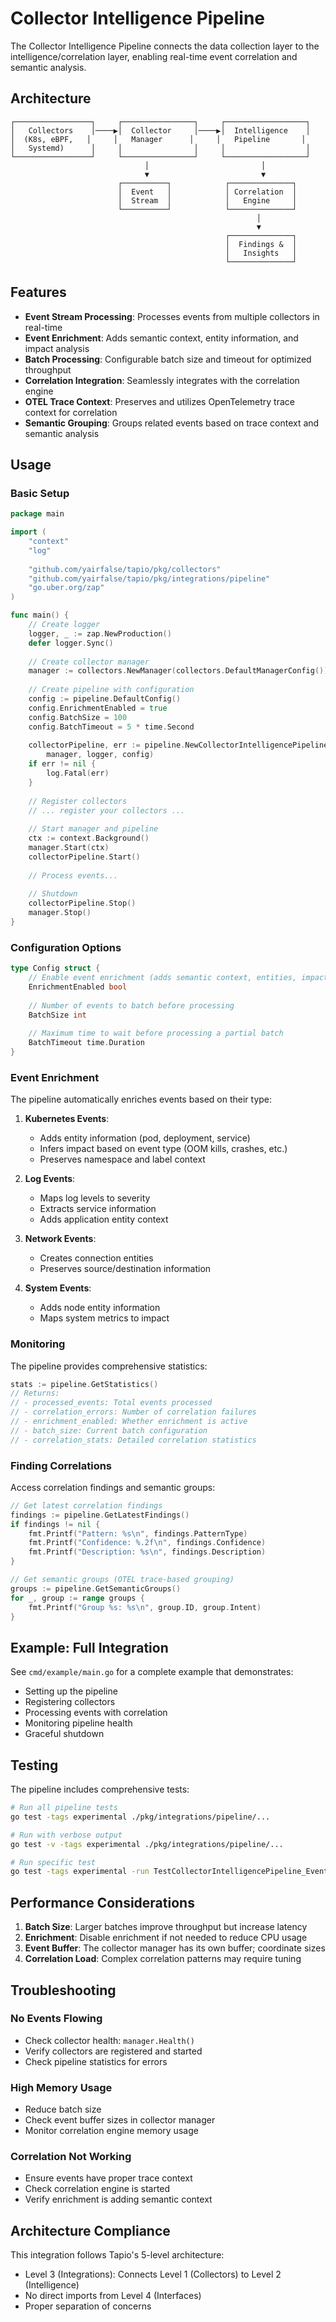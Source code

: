# Collector Intelligence Pipeline

The Collector Intelligence Pipeline connects the data collection layer to the intelligence/correlation layer, enabling real-time event correlation and semantic analysis.

## Architecture

```
┌─────────────────┐     ┌────────────────┐     ┌──────────────────┐
│   Collectors    │────▶│  Collector     │────▶│  Intelligence    │
│  (K8s, eBPF,   │     │   Manager      │     │   Pipeline       │
│   Systemd)      │     │                │     │                  │
└─────────────────┘     └────────────────┘     └──────────────────┘
                              │                         │
                              ▼                         ▼
                        ┌──────────┐            ┌──────────────┐
                        │  Event   │            │ Correlation  │
                        │  Stream  │            │   Engine     │
                        └──────────┘            └──────────────┘
                                                       │
                                                       ▼
                                                ┌──────────────┐
                                                │  Findings &  │
                                                │   Insights   │
                                                └──────────────┘
```

## Features

- **Event Stream Processing**: Processes events from multiple collectors in real-time
- **Event Enrichment**: Adds semantic context, entity information, and impact analysis
- **Batch Processing**: Configurable batch size and timeout for optimized throughput
- **Correlation Integration**: Seamlessly integrates with the correlation engine
- **OTEL Trace Context**: Preserves and utilizes OpenTelemetry trace context for correlation
- **Semantic Grouping**: Groups related events based on trace context and semantic analysis

## Usage

### Basic Setup

```go
package main

import (
    "context"
    "log"
    
    "github.com/yairfalse/tapio/pkg/collectors"
    "github.com/yairfalse/tapio/pkg/integrations/pipeline"
    "go.uber.org/zap"
)

func main() {
    // Create logger
    logger, _ := zap.NewProduction()
    defer logger.Sync()
    
    // Create collector manager
    manager := collectors.NewManager(collectors.DefaultManagerConfig())
    
    // Create pipeline with configuration
    config := pipeline.DefaultConfig()
    config.EnrichmentEnabled = true
    config.BatchSize = 100
    config.BatchTimeout = 5 * time.Second
    
    collectorPipeline, err := pipeline.NewCollectorIntelligencePipeline(
        manager, logger, config)
    if err != nil {
        log.Fatal(err)
    }
    
    // Register collectors
    // ... register your collectors ...
    
    // Start manager and pipeline
    ctx := context.Background()
    manager.Start(ctx)
    collectorPipeline.Start()
    
    // Process events...
    
    // Shutdown
    collectorPipeline.Stop()
    manager.Stop()
}
```

### Configuration Options

```go
type Config struct {
    // Enable event enrichment (adds semantic context, entities, impact)
    EnrichmentEnabled bool
    
    // Number of events to batch before processing
    BatchSize int
    
    // Maximum time to wait before processing a partial batch
    BatchTimeout time.Duration
}
```

### Event Enrichment

The pipeline automatically enriches events based on their type:

1. **Kubernetes Events**:
   - Adds entity information (pod, deployment, service)
   - Infers impact based on event type (OOM kills, crashes, etc.)
   - Preserves namespace and label context

2. **Log Events**:
   - Maps log levels to severity
   - Extracts service information
   - Adds application entity context

3. **Network Events**:
   - Creates connection entities
   - Preserves source/destination information

4. **System Events**:
   - Adds node entity information
   - Maps system metrics to impact

### Monitoring

The pipeline provides comprehensive statistics:

```go
stats := pipeline.GetStatistics()
// Returns:
// - processed_events: Total events processed
// - correlation_errors: Number of correlation failures
// - enrichment_enabled: Whether enrichment is active
// - batch_size: Current batch configuration
// - correlation_stats: Detailed correlation statistics
```

### Finding Correlations

Access correlation findings and semantic groups:

```go
// Get latest correlation findings
findings := pipeline.GetLatestFindings()
if findings != nil {
    fmt.Printf("Pattern: %s\n", findings.PatternType)
    fmt.Printf("Confidence: %.2f\n", findings.Confidence)
    fmt.Printf("Description: %s\n", findings.Description)
}

// Get semantic groups (OTEL trace-based grouping)
groups := pipeline.GetSemanticGroups()
for _, group := range groups {
    fmt.Printf("Group %s: %s\n", group.ID, group.Intent)
}
```

## Example: Full Integration

See `cmd/example/main.go` for a complete example that demonstrates:
- Setting up the pipeline
- Registering collectors
- Processing events with correlation
- Monitoring pipeline health
- Graceful shutdown

## Testing

The pipeline includes comprehensive tests:

```bash
# Run all pipeline tests
go test -tags experimental ./pkg/integrations/pipeline/...

# Run with verbose output
go test -v -tags experimental ./pkg/integrations/pipeline/...

# Run specific test
go test -tags experimental -run TestCollectorIntelligencePipeline_EventProcessing ./pkg/integrations/pipeline/
```

## Performance Considerations

1. **Batch Size**: Larger batches improve throughput but increase latency
2. **Enrichment**: Disable enrichment if not needed to reduce CPU usage
3. **Event Buffer**: The collector manager has its own buffer; coordinate sizes
4. **Correlation Load**: Complex correlation patterns may require tuning

## Troubleshooting

### No Events Flowing
- Check collector health: `manager.Health()`
- Verify collectors are registered and started
- Check pipeline statistics for errors

### High Memory Usage
- Reduce batch size
- Check event buffer sizes in collector manager
- Monitor correlation engine memory usage

### Correlation Not Working
- Ensure events have proper trace context
- Check correlation engine is started
- Verify enrichment is adding semantic context

## Architecture Compliance

This integration follows Tapio's 5-level architecture:
- Level 3 (Integrations): Connects Level 1 (Collectors) to Level 2 (Intelligence)
- No direct imports from Level 4 (Interfaces)
- Proper separation of concerns